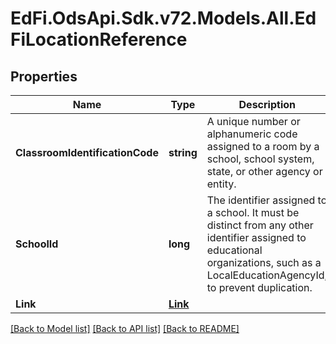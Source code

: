 # EdFi.OdsApi.Sdk.v72.Models.All.EdFiLocationReference

## Properties

Name | Type | Description | Notes
------------ | ------------- | ------------- | -------------
**ClassroomIdentificationCode** | **string** | A unique number or alphanumeric code assigned to a room by a school, school system, state, or other agency or entity. | 
**SchoolId** | **long** | The identifier assigned to a school. It must be distinct from any other identifier assigned to educational organizations, such as a LocalEducationAgencyId, to prevent duplication. | 
**Link** | [**Link**](Link.md) |  | [optional] 

[[Back to Model list]](../../README.md#documentation-for-models) [[Back to API list]](../../README.md#documentation-for-api-endpoints) [[Back to README]](../../README.md)


